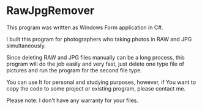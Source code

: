# RawJpgRemover

This program was written as Windows Form application in C#.

I built this program for photographers who taking photos in RAW and JPG simultaneously.

Since deleting RAW and JPG files manually can be a long process, this program will do the job easily and very fast, just delete one type file of pictures and run the program for the second file type.

You can use It for personal and studying purposes, however, if You want to copy the code to some project or existing program, please contact me.

Please note: I don't have any warranty for your files.
